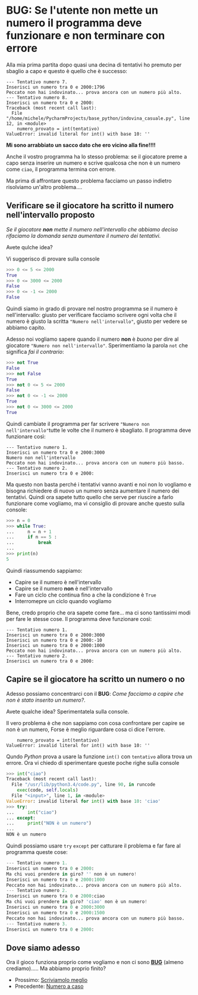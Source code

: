 # BUG: Se l'utente non mette un numero il programma deve funzionare e non terminare con errore

Alla mia prima partita dopo quasi una decina di tentativi ho premuto per sbaglio a capo e questo è quello che è 
successo:

```
--- Tentativo numero 7.
Inserisci un numero tra 0 e 2000:1796
Peccato non hai indovinato... prova ancora con un numero più alto.
--- Tentativo numero 8.
Inserisci un numero tra 0 e 2000:
Traceback (most recent call last):
  File "/home/michele/PycharmProjects/base_python/indovina_casuale.py", line 12, in <module>
    numero_provato = int(tentativo)
ValueError: invalid literal for int() with base 10: ''
```

**Mi sono arrabbiato un sacco dato che ero vicino alla fine!!!!**

Anche il vostro programma ha lo stesso problema: se il giocatore preme a capo senza inserire un numero e scrive qualcosa
che non è un numero come `ciao`, il programma termina con errore.

Ma prima di affrontare questo problema facciamo un passo indietro risolviamo un'altro problema....

## Verificare se il giocatore ha scritto il numero nell'intervallo proposto

*Se il giocatore **non** mette il numero nell'intervallo che abbiamo deciso rifaciamo la domanda senza aumentare il 
numero dei tentativi.*

Avete qulche idea?

Vi suggerisco di provare sulla console

```python
>>> 0 <= 5 <= 2000
True
>>> 0 <= 3000 <= 2000
False
>>> 0 <= -1 <= 2000
False
```

Quindi siamo in grado di provare nel nostro programma se il numero è nell'intervallo: giusto per verificare facciamo
scrivere ogni volta che il numero è giusto la scritta `"Numero nell'intervallo"`, giusto per vedere se abbiamo capito.

Adesso noi vogliamo sapere quando il numero **non** è *buono* per dire al giocatore `"Numero non nell'intervallo"`. 
Sperimentiamo la parola `not` che significa *fai il contrario*:

```python
>>> not True
False
>>> not False
True
>>> not 0 <= 5 <= 2000
False
>>> not 0 <= -1 <= 2000
True
>>> not 0 <= 3000 <= 2000
True
```

Quindi cambiate il programma per far scrivere `"Numero non nell'intervallo"`tutte le volte 
che il numero è sbagliato. Il programma deve funzionare così:

    --- Tentativo numero 1.
    Inserisci un numero tra 0 e 2000:3000
    Numero non nell'intervallo
    Peccato non hai indovinato... prova ancora con un numero più basso.
    --- Tentativo numero 2.
    Inserisci un numero tra 0 e 2000:

Ma questo non basta perché i tentativi vanno avanti e noi non lo vogliamo e bisogna richiedere di nuovo un numero senza 
aumentare il numero dei tentativi. Quindi ora sapete tutto quello che serve per riuscire a farlo funzionare come
vogliamo, ma vi consiglio di provare anche questo sulla console:

```python
>>> n = 0
>>> while True:
...     n = n + 1
...     if n == 5 :
...         break
... 
>>> print(n)
5
```

Quindi riassumendo sappiamo:

* Capire se il numero è nell'intervallo
* Capire se il numero **non** è nell'intervallo
* Fare un ciclo che continua fino a che la condizione è `True`
* Interromepre un ciclo quando vogliamo

Bene, credo proprio che ora sapete come fare... ma ci sono tantissimi modi per fare le stesse cose. Il programma deve
funzionare così:

```
--- Tentativo numero 1.
Inserisci un numero tra 0 e 2000:3000
Inserisci un numero tra 0 e 2000:-10
Inserisci un numero tra 0 e 2000:1000
Peccato non hai indovinato... prova ancora con un numero più alto.
--- Tentativo numero 2.
Inserisci un numero tra 0 e 2000:
```

## Capire se il giocatore ha scritto un numero o no

Adesso possiamo concentrarci con il **BUG**: *Come facciamo a capire che non è stato inserito un numero?*.

Avete qualche idea? Sperimentatela sulla console.

Il vero problema è che non sappiamo con cosa confrontare per capire se non è un numero, Forse è meglio riguardare cosa
ci dice l'errore.
```
    numero_provato = int(tentativo)
ValueError: invalid literal for int() with base 10: ''
```

Qundo *Python* prova a usare la funzione `int()` con `tentativo` allora trova un errore. Ora vi chiedo di sperimentare
queste poche righe sulla console


```python
>>> int("ciao")
Traceback (most recent call last):
  File "/usr/lib/python3.4/code.py", line 90, in runcode
    exec(code, self.locals)
  File "<input>", line 1, in <module>
ValueError: invalid literal for int() with base 10: 'ciao'
>>> try:
...     int("ciao")
... except:
...     print("NON è un numero")
... 
NON è un numero
```

Quindi possiamo usare `try` `except` per catturare il problema e far fare al programma queste cose:

```python
--- Tentativo numero 1.
Inserisci un numero tra 0 e 2000:
Ma chi vuoi prendere in giro? '' non è un numero!
Inserisci un numero tra 0 e 2000:1000
Peccato non hai indovinato... prova ancora con un numero più alto.
--- Tentativo numero 2.
Inserisci un numero tra 0 e 2000:ciao
Ma chi vuoi prendere in giro? 'ciao' non è un numero!
Inserisci un numero tra 0 e 2000:3000
Inserisci un numero tra 0 e 2000:1500
Peccato non hai indovinato... prova ancora con un numero più basso.
--- Tentativo numero 3.
Inserisci un numero tra 0 e 2000:
```


## Dove siamo adesso

Ora il gioco funziona proprio come vogliamo e non ci sono [**BUG**](bug.py) (almeno crediamo)..... Ma abbiamo proprio 
finito?

* Prossimo: [Scriviamolo meglio](refact.md)
* Precedente: [Numero a caso](casuale.md)

